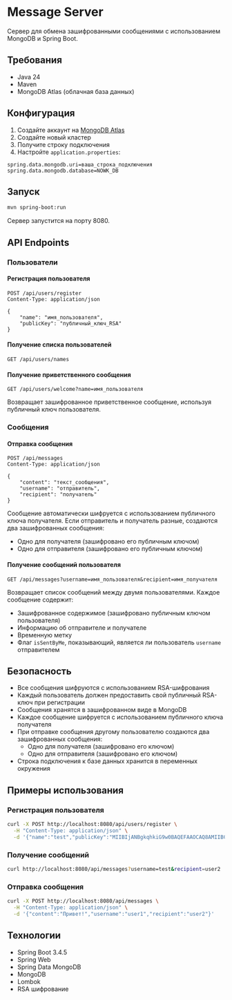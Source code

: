 # Message Server

Сервер для обмена зашифрованными сообщениями с использованием MongoDB и Spring Boot.

## Требования

- Java 24
- Maven
- MongoDB Atlas (облачная база данных)

## Конфигурация

1. Создайте аккаунт на [MongoDB Atlas](https://www.mongodb.com/cloud/atlas)
2. Создайте новый кластер
3. Получите строку подключения
4. Настройте `application.properties`:
```properties
spring.data.mongodb.uri=ваша_строка_подключения
spring.data.mongodb.database=NOWK_DB
```

## Запуск

```bash
mvn spring-boot:run
```

Сервер запустится на порту 8080.

## API Endpoints

### Пользователи

#### Регистрация пользователя
```
POST /api/users/register
Content-Type: application/json

{
    "name": "имя_пользователя",
    "publicKey": "публичный_ключ_RSA"
}
```

#### Получение списка пользователей
```
GET /api/users/names
```

#### Получение приветственного сообщения
```
GET /api/users/welcome?name=имя_пользователя
```
Возвращает зашифрованное приветственное сообщение, используя публичный ключ пользователя.

### Сообщения

#### Отправка сообщения
```
POST /api/messages
Content-Type: application/json

{
    "content": "текст_сообщения",
    "username": "отправитель",
    "recipient": "получатель"
}
```
Сообщение автоматически шифруется с использованием публичного ключа получателя. Если отправитель и получатель разные, создаются два зашифрованных сообщения:
- Одно для получателя (зашифровано его публичным ключом)
- Одно для отправителя (зашифровано его публичным ключом)

#### Получение сообщений пользователя
```
GET /api/messages?username=имя_пользователя&recipient=имя_получателя
```
Возвращает список сообщений между двумя пользователями. Каждое сообщение содержит:
- Зашифрованное содержимое (зашифровано публичным ключом пользователя)
- Информацию об отправителе и получателе
- Временную метку
- Флаг `isSentByMe`, показывающий, является ли пользователь `username` отправителем

## Безопасность

- Все сообщения шифруются с использованием RSA-шифрования
- Каждый пользователь должен предоставить свой публичный RSA-ключ при регистрации
- Сообщения хранятся в зашифрованном виде в MongoDB
- Каждое сообщение шифруется с использованием публичного ключа получателя
- При отправке сообщения другому пользователю создаются два зашифрованных сообщения:
  - Одно для получателя (зашифровано его ключом)
  - Одно для отправителя (зашифровано его ключом)
- Строка подключения к базе данных хранится в переменных окружения

## Примеры использования

### Регистрация пользователя
```bash
curl -X POST http://localhost:8080/api/users/register \
  -H "Content-Type: application/json" \
  -d '{"name":"test","publicKey":"MIIBIjANBgkqhkiG9w0BAQEFAAOCAQ8AMIIBCgKCAQEA..."}'
```

### Получение сообщений
```bash
curl http://localhost:8080/api/messages?username=test&recipient=user2
```

### Отправка сообщения
```bash
curl -X POST http://localhost:8080/api/messages \
  -H "Content-Type: application/json" \
  -d '{"content":"Привет!","username":"user1","recipient":"user2"}'
```

## Технологии

- Spring Boot 3.4.5
- Spring Web
- Spring Data MongoDB
- MongoDB
- Lombok
- RSA шифрование
